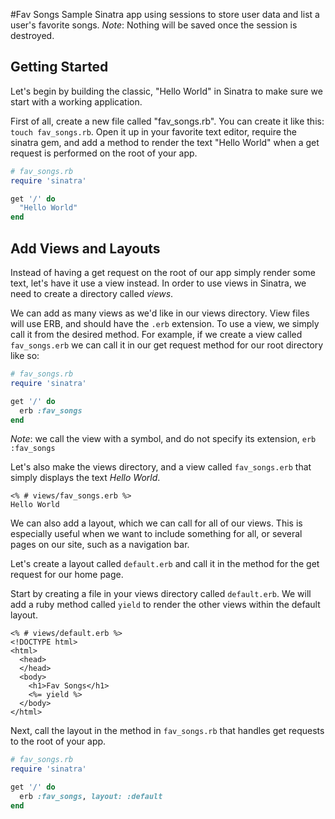 #Fav Songs
Sample Sinatra app using sessions to store user data and list a user's favorite songs. *Note*: Nothing will be saved once the session is destroyed.
## Getting Started
Let's begin by building the classic, "Hello World" in Sinatra to make sure we start with a working application.  
  
First of all, create a new file called "fav_songs.rb". You can create it like this: `touch fav_songs.rb`. Open it up in your favorite text editor, require the sinatra gem, and add a method to render the text "Hello World" when a get request is performed on the root of your app.  
```ruby
# fav_songs.rb
require 'sinatra'

get '/' do
  "Hello World"
end
```
## Add Views and Layouts
Instead of having a get request on the root of our app simply render some text, let's have it use a view instead. In order to use views in Sinatra, we need to create a directory called _views_.  
  
We can add as many views as we'd like in our views directory. View files will use ERB, and should have the `.erb` extension. To use a view, we simply call it from the desired method. For example, if we create a view called `fav_songs.erb` we can call it in our get request method for our root directory like so:
```ruby
# fav_songs.rb
require 'sinatra'

get '/' do
  erb :fav_songs
end
```
*Note*: we call the view with a symbol, and do not specify its
extension, `erb :fav_songs`  
  
Let's also make the views directory, and a view called `fav_songs.erb` that simply displays the text _Hello World_.
```erb
<% # views/fav_songs.erb %>
Hello World

```  
We can also add a layout, which we can call for all of our views. This is especially useful when we want to include something for all, or several pages on our site, such as a navigation bar.  
  
Let's create a layout called `default.erb` and call it in the method for the get request for our home page.  
  
Start by creating a file in your views directory called `default.erb`. We will add a ruby method called `yield` to render the other views within the default layout.  
```erb
<% # views/default.erb %>
<!DOCTYPE html>
<html>
  <head>
  </head>
  <body>
    <h1>Fav Songs</h1>
    <%= yield %>
  </body>
</html>
```
Next, call the layout in the method in `fav_songs.rb` that handles get requests to the root of your app.
```ruby
# fav_songs.rb
require 'sinatra'

get '/' do
  erb :fav_songs, layout: :default
end
```
